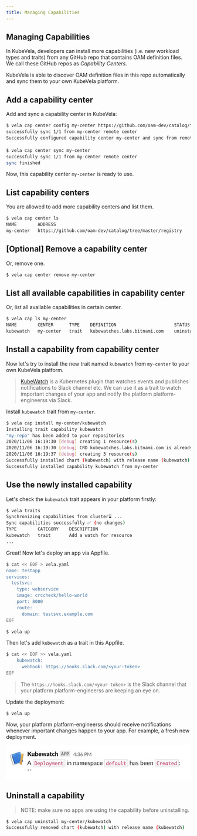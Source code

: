 ```yaml
---
title: Managing Capabilities
---
```


## Managing Capabilities

In KubeVela, developers can install more capabilities (i.e. new workload types and traits) from any GitHub repo that contains OAM definition files. We call these GitHub repos as _Capability Centers_. 

KubeVela is able to discover OAM definition files in this repo automatically and sync them to your own KubeVela platform.

## Add a capability center

Add and sync a capability center in KubeVela:

```bash
$ vela cap center config my-center https://github.com/oam-dev/catalog/tree/master/registry
successfully sync 1/1 from my-center remote center
Successfully configured capability center my-center and sync from remote

$ vela cap center sync my-center
successfully sync 1/1 from my-center remote center
sync finished
```

Now, this capability center `my-center` is ready to use.

## List capability centers

You are allowed to add more capability centers and list them.

```bash
$ vela cap center ls
NAME     	ADDRESS
my-center	https://github.com/oam-dev/catalog/tree/master/registry
```

## [Optional] Remove a capability center

Or, remove one.

```bash
$ vela cap center remove my-center
```

## List all available capabilities in capability center

Or, list all available capabilities in certain center.

```bash
$ vela cap ls my-center
NAME     	CENTER   	TYPE 	DEFINITION                  	STATUS     	APPLIES-TO
kubewatch	my-center	trait	kubewatches.labs.bitnami.com	uninstalled	[]
```

## Install a capability from capability center

Now let's try to install the new trait named `kubewatch` from `my-center` to your own KubeVela platform.

> [KubeWatch](https://github.com/bitnami-labs/kubewatch) is a Kubernetes plugin that watches events and publishes notifications to Slack channel etc. We can use it as a trait to watch important changes of your app and notify the platform platform-engineerss via Slack.

Install `kubewatch` trait from `my-center`.

```bash
$ vela cap install my-center/kubewatch
Installing trait capability kubewatch
"my-repo" has been added to your repositories
2020/11/06 16:19:30 [debug] creating 1 resource(s)
2020/11/06 16:19:30 [debug] CRD kubewatches.labs.bitnami.com is already present. Skipping.
2020/11/06 16:19:37 [debug] creating 3 resource(s)
Successfully installed chart (kubewatch) with release name (kubewatch)
Successfully installed capability kubewatch from my-center
```

## Use the newly installed capability

Let's check the `kubewatch` trait appears in your platform firstly:

```bash
$ vela traits
Synchronizing capabilities from cluster⌛ ...
Sync capabilities successfully ✅ (no changes)
TYPE      	CATEGORY	DESCRIPTION
kubewatch 	trait   	Add a watch for resource
...
```

Great! Now let's deploy an app via Appfile.


```bash
$ cat << EOF > vela.yaml
name: testapp
services:
  testsvc:
    type: webservice
    image: crccheck/hello-world
    port: 8000
    route:
      domain: testsvc.example.com
EOF
```

```bash
$ vela up
```

Then let's add `kubewatch` as a trait in this Appfile.

```bash
$ cat << EOF >> vela.yaml
    kubewatch:
      webhook: https://hooks.slack.com/<your-token>
EOF
```

> The `https://hooks.slack.com/<your-token>` is the Slack channel that your platform platform-engineerss are keeping an eye on.

Update the deployment:

```
$ vela up
```

Now, your platform platform-engineerss should receive notifications whenever important changes happen to your app. For example, a fresh new deployment.

![Image of Kubewatch](../../resources/kubewatch-notif.jpg)

## Uninstall a capability

> NOTE: make sure no apps are using the capability before uninstalling.

```bash
$ vela cap uninstall my-center/kubewatch
Successfully removed chart (kubewatch) with release name (kubewatch)
```

